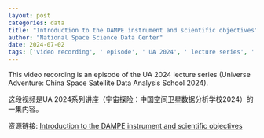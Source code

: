 ```yaml
---
layout: post
categories: data
title: "Introduction to the DAMPE instrument and scientific objectives"
author: "National Space Science Data Center"
date: 2024-07-02
tags: ['video recording', ' episode', ' UA 2024', ' lecture series', ' Universe Adventure', ' China Space', ' Satellite Data', ' Analysis School', ' 2024']
---
```


This video recording is an episode of the UA 2024 lecture series (Universe Adventure: China Space Satellite Data Analysis School 2024).

这段视频是UA 2024系列讲座（宇宙探险：中国空间卫星数据分析学校2024）的一集内容。

资源链接: [Introduction to the DAMPE instrument and scientific objectives](https://doi.org/10.57760/sciencedb.space.00761)

